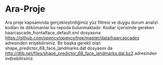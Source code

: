 # Ara-Proje
Ara proje kapsamında gerçekleştirdiğimiz yüz filtresi ve duygu durum analizi kodları ile dökümanlar bu repoda bulunmaktadır.
Kodlar içerisinde gereken haarcascade_frontalface_default.xml dosyasına https://github.com/opencv/opencv/tree/master/data/haarcascades adresinden erişebilirsiniz.
Bir başka gerekli olan shape_predictor_68_face_landmarks.dat dosyasını da http://dlib.net/files/shape_predictor_68_face_landmarks.dat.bz2 adresinden indirebilirsiniz.
